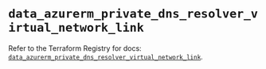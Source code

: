 # `data_azurerm_private_dns_resolver_virtual_network_link`

Refer to the Terraform Registry for docs: [`data_azurerm_private_dns_resolver_virtual_network_link`](https://registry.terraform.io/providers/hashicorp/azurerm/4.39.0/docs/data-sources/private_dns_resolver_virtual_network_link).
